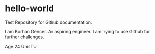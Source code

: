 # hello-world
Test Repository for Github documentation.

I am Korhan Gencer. An aspiring engineer. I am trying to use Github for further challenges.

Age:24
Uni:ITU
